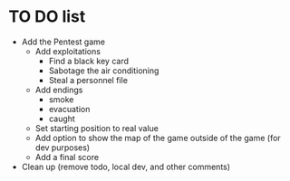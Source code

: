 # TO DO list

- Add the Pentest game
  - Add exploitations
    - Find a black key card
    - Sabotage the air conditioning
    - Steal a personnel file
  - Add endings
    - smoke
    - evacuation
    - caught
  - Set starting position to real value
  - Add option to show the map of the game outside of the game (for dev purposes)
  - Add a final score
- Clean up (remove todo, local dev, and other comments)
